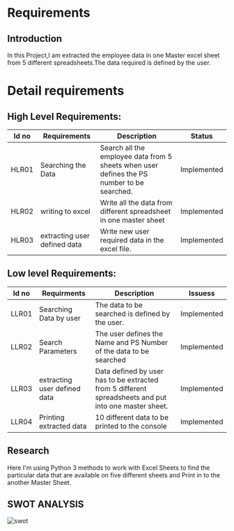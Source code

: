 # Requirements
## Introduction
 In this Project,I am extracted the employee data in one Master excel sheet from 5 different spreadsheets.The data required is defined by the user.

# Detail requirements
## High Level Requirements: 
Id no   |  Requirements                           |   Description                                                                    | Status  
------|-----------------------------------------|--------------------------------------------------------------------------------- |----------
HLR01 |  Searching the Data                     | Search all the employee data from 5 sheets when user defines the PS number to be searched.|Implemented
HLR02 | writing to excel                        | Write all the data from different spreadsheet in one master sheet                |Implemented
HLR03 | extracting user defined data            | Write new user required data in the excel file.                                  |Implemented

##  Low level Requirements:
Id no    |              Requirments             |         Description                                                                   | Issuess  
---------|--------------------------------------|------------------------------------------------------------------------------------   |----------
LLR01    | Searching Data by user               | The data to be searched is defined by the user.                                       |Implemented
LLR02    | Search Parameters                    | The user defines the Name and PS Number of the data to be searched                    |Implemented
LLR03    | extracting user defined data         | Data defined by user has to be extracted from 5 different spreadsheets and put into one master sheet.|Implemented
LLR04    | Printing extracted data              | 10 different data to be printed to the console                                        |    Implemented

## Research
Here I'm using Python 3 methods to work with Excel Sheets to find the particular data that are available on five different sheets and Print in to the another Master Sheet.

## SWOT ANALYSIS

![swot](https://user-images.githubusercontent.com/78869826/111928167-e1c0a580-8ad8-11eb-838e-41cceb48032f.JPG)



